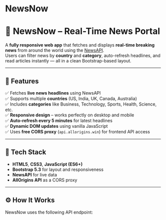 # NewsNow


# 📰 NewsNow – Real-Time News Portal

A **fully responsive web app** that fetches and displays **real-time breaking news** from around the world using the [NewsAPI](https://newsapi.org/).  
Users can filter news by **country** and **category**, auto-refresh headlines, and read articles instantly — all in a clean Bootstrap-based layout.

---

## 🌟 Features

✅ Fetches **live news headlines** using NewsAPI  
✅ Supports multiple **countries** (US, India, UK, Canada, Australia)  
✅ Includes **categories** like Business, Technology, Sports, Health, Science, etc.  
✅ **Responsive design** – works perfectly on desktop and mobile  
✅ **Auto-refresh every 5 minutes** for latest headlines  
✅ **Dynamic DOM updates** using vanilla JavaScript  
✅ Uses **free CORS proxy** (`api.allorigins.win`) for frontend API access  

---

## 🧰 Tech Stack

- **HTML5**, **CSS3**, **JavaScript (ES6+)**  
- **Bootstrap 5.3** for layout and responsiveness  
- **NewsAPI** for live data  
- **AllOrigins API** as a CORS proxy  

---

## ⚙️ How It Works

NewsNow uses the following API endpoint:

